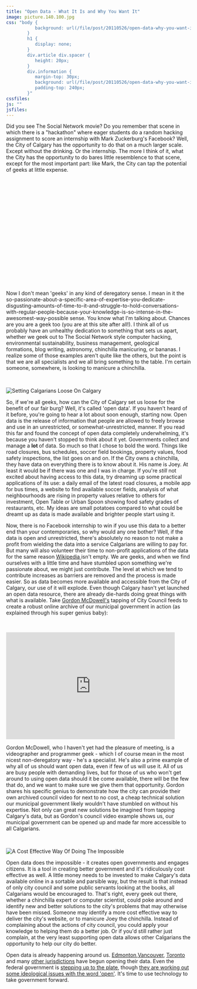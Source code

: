 ```yaml
---
title: "Open Data - What It Is and Why You Want It"
image: picture.140.100.jpg
css: "body {
           background: url(/file/post/20110526/open-data-why-you-want-it/computer.jpg) no-repeat center 490px;
        }
        h1 {
           display: none;
        }
        div.article div.spacer {
           height: 20px;
        }
        div.information {
           margin-top: 30px;
           background: url(/file/post/20110526/open-data-why-you-want-it/title.png) no-repeat top left;
           padding-top: 240px;
        }"
cssfiles:
js: ""
jsfiles:
---
```

<p>Did you see The Social Network movie? Do you remember that scene in which there is a "hackathon" where eager students do a random hacking assignment to score an internship with Mark Zuckerburg's Facebook? Well, the City of Calgary has the opportunity to do that on a much larger scale. Except without the drinking. Or the internship. The more I think of it, what the City has the opportunity to do bares little resemblence to that scene, except for the most important part: like Mark, the City can tap the potential of geeks at little expense.</p>
<div style="margin-top: 320px;">
<p class="triple leftedge">Now I don't mean 'geeks' in any kind of deregatory sense. I mean in it the so-passionate-about-a-specific-area-of-expertise-you-dedicate-disgusting-amounts-of-time-to-it-and-struggle-to-hold-conversations-with-regular-people-because-your-knowledge-is-so-intense-in-the-awesomest-way-possible sense. You know what I'm talking about. Chances are you are a geek too (you are at this site after all!). I think all of us probably have an unhealthy dedication to something that sets us apart, whether we geek out to The Social Network style computer hacking, environmental sustainability, business management, geological formations,&nbsp;blog writing, astronomy, chinchilla manicuring, or bananas. I realize some of those examples aren't quite like the others, but the point is that we are all specialists and we all bring something to the table. I'm certain someone, somewhere, is looking to manicure a chinchilla.</p>
<p class="spacer">&nbsp;</p>
<p><img src="/file/post/20110526/open-data-why-you-want-it/header1.png" alt="Setting Calgarians Loose On Calgary" /></p>
<p class="triple leftedge left">So, if we're all geeks, how can the City of Calgary set us loose for the benefit of our fair burg? Well, it's called 'open data'. If you haven't heard of it before, you're going to hear a lot about soon enough, starting now. Open data is the release of information that people are allowed to freely browse and use in an unrestricted, or somewhat-unrestricted, manner. If you read this far and found the concept of open data completely underwhelming, it's because you haven't stopped to think about it yet. Governments collect and manage a&nbsp;<strong>lot&nbsp;</strong>of data. So much so that I chose to bold the word. Things like road closures, bus schedules, soccer field bookings, property values, food safety inspections, the list goes on and on. If the City owns a chinchilla, they have data on everything there is to know about it. His name is Joey. At least it would be if there was one and I was in charge.&nbsp;If you're <em>still </em>not excited about having access to this data, try dreaming up some practical applications of its use: a daily email of the latest road closures, a mobile app for bus times, a website to find available soccer fields, analysis of what neighbourhoods are rising in property values relative to others for investment, Open Table or Urban Spoon showing food safety grades of restaurants, etc. My ideas are small potatoes compared to what could be dreamt up as data is made available and brighter people start using it.</p>
<p class="triple rightedge left">Now, there is no Facebook internship to win if you use this data to a better end than your contemporaries, so why would any one bother? Well, if the data is open and unrestricted, there's absolutely no reason to not make a profit from wielding the data into a service Calgarians are willing to pay for. But many will also volunteer their time to non-profit applications of the data for the same reason <a href="http://www.wikipedia.org/">Wikipedia </a>isn't empty. We are geeks, and when we find ourselves with a little time and have stumbled upon something we're passionate about, we might just contribute. The level at which we tend to contribute increases as barriers are removed and the process is made easier. So as data becomes more available and accessible from the City of Calgary, our use of it will explode. Even though Calgary hasn't yet launched an open data resource, there are already die-hards doing great things with what is available. Take <a href="http://twitter.com/gordonmcdowell">Gordon McDowell's</a> tapping of City Council feeds to create a robust online archive of our municipal government in action (as explained through his super genius baby):</p>
<p class="spacer">&nbsp;</p>
<p class="triple leftedge left"><iframe src="http://www.youtube.com/embed/TYoZa-6QrcM" width="460" height="292" frameborder="0"></iframe></p>
<p class="triple rightedge left">Gordon McDowell, who I haven't yet had the pleasure of meeting, is a videographer and programmer geek - which I of course mean in the most nicest non-deregatory way - he's a specialist. He's also a prime example of why all of us should want open data, even if few of us will use it. All of us are busy people with demanding lives, but for those of us who won't get around to using open data should it be come available, there will be the few that do, and we want to make sure we give them that opportunity. Gordon shares his specific genius to demonstrate how the city can provide their own archived council video for next to no cost, a cheap technical solution our municipal government likely wouldn't have stumbled on without his expertise. Not only can great new solutions be imagined from tapping Calgary's data, but as Gordon's council video example shows us, our municipal government can be opened up and made far more accessible to all Calgarians.</p>
<p class="spacer">&nbsp;</p>
<p><img src="/file/post/20110526/open-data-why-you-want-it/header2.png" alt="A Cost Effective Way Of Doing The Impossible" /></p>
<p class="triple leftedge left">Open data does the impossible - it creates open governments and engages citizens. It is a tool in creating better government and it's ridiculously cost effective as well. A little money needs to be invested to make Calgary's data available online in a sortable and parsible way, but the result is that instead of only city council and some public servants looking at the books, all Calgarians would be encouraged to. That's right, every geek out there, whether a chinchilla expert or computer scientist, could poke around and identify new and better solutions to the city's problems that may otherwise have been missed. Someone may identify a more cost effective way to deliver the city's website, or to manicure Joey the chinchilla. Instead of complaining about the actions of city council, you could apply your knowledge to helping them do a better job. Or if you'd still rather just complain, at the very least supporting open data allows other Calgarians the opportunity to help our city do better.</p>
<p class="triple rightedge left">Open data is already happening around us. <a href="http://data.edmonton.ca/">Edmonton</a>,<a href="http://data.vancouver.ca/">Vancouver</a>, <a href="http://www.toronto.ca/open">Toronto </a>and many&nbsp;<a href="http://en.wikipedia.org/wiki/Open_Data_in_Canada">other jurisdictions</a> have begun opening their data. Even the federal government is <a href="http://www.data.gc.ca/default.asp?lang=En&amp;n=F9B7A1E3-1">stepping up to the plate</a>, though <a href="http://eaves.ca/2011/03/17/canada-launches-data-gc-ca-what-works-and-what-is-broken/">they are working out some ideological issues with the word 'open'</a>.&nbsp;It's time to use technology to take government forward.</p>
</div>